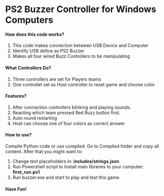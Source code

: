 # PS2 Buzzer Controller for Windows Computers
#### How does this code works?
1. This code makes connection between USB Device and Computer
2. Identify USB defice as PS2 Buzzer
3.  Makes all four wired Buzz Controllers to be manipulating

#### What Controllers Do?
1. Three controllers are set for Players teams
2. One controllet set as Host controller to reset game and choose color

#### Features?
1. After connection controllers blinking and playing sounds.
2. Reacting which team pressed Red Buzz button first.
3. Auto round restarting
4. Host can choose one of four colors as correct answer

#### How to use?
Compile Python code or use compiled.
Go to Compiled folder and copy all content.
After that you might want to:
1. Change text placeholders in: **includes/strings.json**
2. Run Powershell script to Install main libraries to your computer: **first_run.ps1**
3. Run buzzer.exe and start to play and test this game.

#### Have Fun!